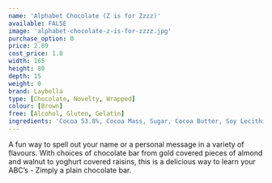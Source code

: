 ```yaml
---
name: 'Alphabet Chocolate (Z is for Zzzz)'
available: FALSE
image: 'alphabet-chocolate-z-is-for-zzzz.jpg'
purchase_option: 0
price: 2.89
cost_price: 1.8
width: 165
height: 80
depth: 15
weight: 0
brand: Laybella
type: [Chocolate, Novelty, Wrapped]
colour: [Brown]
free: [Alcohol, Gluten, Gelatin]
ingredients: 'Cocoa 53.8%, Cocoa Mass, Sugar, Cocoa Butter, Soy Lecithin, Flavouring: Natural Vanilla, Emulsifier'
---
```

A fun way to spell out your name or a personal message in a variety of flavours. With choices of chocolate bar from gold covered pieces of almond and walnut to yoghurt covered raisins, this is a delicious way to learn your ABC’s - Zimply a plain chocolate bar.
